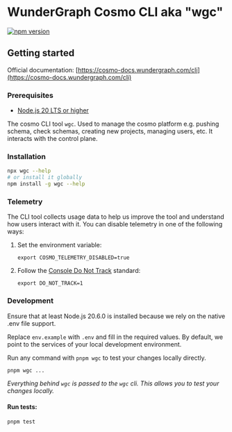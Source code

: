 # WunderGraph Cosmo CLI aka "wgc"

[![npm version](https://badge.fury.io/js/wgc.svg)](https://badge.fury.io/js/wgc)

## Getting started

Official documentation: [https://cosmo-docs.wundergraph.com/cli](https://cosmo-docs.wundergraph.com/cli)

### Prerequisites

- [Node.js 20 LTS or higher](https://nodejs.dev/en/about/releases/)

The cosmo CLI tool `wgc`. Used to manage the cosmo platform e.g. pushing schema, check schemas, creating new projects, managing users, etc. It interacts with the control plane.

### Installation

```bash
npx wgc --help
# or install it globally
npm install -g wgc --help
```

### Telemetry

The CLI tool collects usage data to help us improve the tool and understand how users interact with it. You can disable telemetry in one of the following ways:

1. Set the environment variable:
   ```shell
   export COSMO_TELEMETRY_DISABLED=true
   ```

2. Follow the [Console Do Not Track](https://consoledonottrack.com/) standard:
   ```shell
   export DO_NOT_TRACK=1
   ```

### Development

Ensure that at least Node.js 20.6.0 is installed because we rely on the native .env file support.

Replace `env.example` with `.env` and fill in the required values. By default, we point to the services of your local development environment.

Run any command with `pnpm wgc` to test your changes locally directly.

```bash
pnpm wgc ...
```

_Everything behind `wgc` is passed to the `wgc` cli. This allows you to test your changes locally._

#### Run tests:

```bash
pnpm test
```